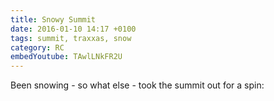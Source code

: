```yaml
---
title: Snowy Summit
date: 2016-01-10 14:17 +0100
tags: summit, traxxas, snow
category: RC
embedYoutube: TAwlLNkFR2U
---
```


Been snowing - so what else - took the summit out for a spin:

<embed-youtube id="TAwlLNkFR2U"></embed-youtube>
